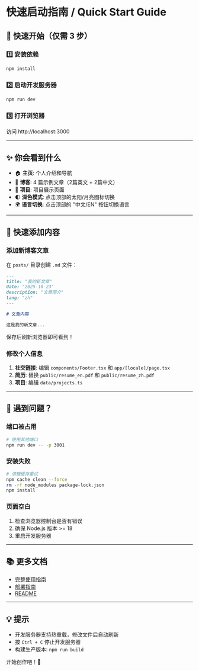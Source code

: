 # 快速启动指南 / Quick Start Guide

## 🚀 快速开始（仅需 3 步）

### 1️⃣ 安装依赖
```bash
npm install
```

### 2️⃣ 启动开发服务器
```bash
npm run dev
```

### 3️⃣ 打开浏览器
访问 http://localhost:3000

---

## ✨ 你会看到什么

- 🏠 **主页**: 个人介绍和导航
- 📝 **博客**: 4 篇示例文章（2篇英文 + 2篇中文）
- 💼 **项目**: 项目展示页面
- 🌓 **深色模式**: 点击顶部的太阳/月亮图标切换
- 🌍 **语言切换**: 点击顶部的 "中文/EN" 按钮切换语言

---

## 📝 快速添加内容

### 添加新博客文章

在 `posts/` 目录创建 `.md` 文件：

```markdown
---
title: "我的新文章"
date: "2025-10-23"
description: "文章简介"
lang: "zh"
---

# 文章内容

这是我的新文章...
```

保存后刷新浏览器即可看到！

### 修改个人信息

1. **社交链接**: 编辑 `components/Footer.tsx` 和 `app/[locale]/page.tsx`
2. **简历**: 替换 `public/resume_en.pdf` 和 `public/resume_zh.pdf`
3. **项目**: 编辑 `data/projects.ts`

---

## 🐛 遇到问题？

### 端口被占用
```bash
# 使用其他端口
npm run dev -- -p 3001
```

### 安装失败
```bash
# 清理缓存重试
npm cache clean --force
rm -rf node_modules package-lock.json
npm install
```

### 页面空白
1. 检查浏览器控制台是否有错误
2. 确保 Node.js 版本 >= 18
3. 重启开发服务器

---

## 📚 更多文档

- [完整使用指南](./USAGE.md)
- [部署指南](./DEPLOYMENT.md)
- [README](./README.md)

---

## 💡 提示

- 开发服务器支持热重载，修改文件后自动刷新
- 按 `Ctrl + C` 停止开发服务器
- 构建生产版本: `npm run build`

开始创作吧！🎉

